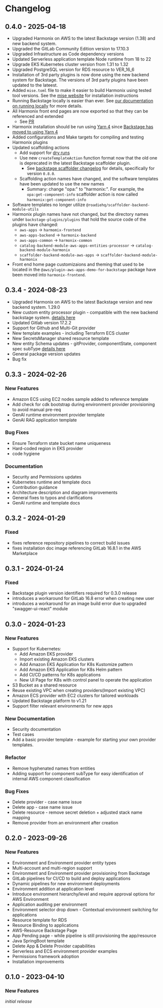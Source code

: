 # Changelog

## 0.4.0 - 2025-04-18
* Upgraded Harmonix on AWS to the latest Backstage version (1.38) and new backend system.
* Upgraded the GitLab Community Edition version to 17.10.3
* Upgraded Infrastructure as Code dependency versions
* Updated Serverless application template Node runtime from 18 to 22
* Upgrade EKS Kubernetes cluster version from 1.31 to 1.32
* Upgraded PostgreSQL version for RDS resource to VER_16_6
* Installation of 3rd party plugins is now done using the new backend system for Backstage. The versions of 3rd party plugins have been updated to the lateest.
* Added `mise.toml` file to make it easier to build Harmonix using tested tool versions. See the [mise website](https://mise.jdx.dev/getting-started.html) for installation instructions
* Running Backstage locally is easier than ever. See [our documentation on running locally](https://harmonixonaws.io/docs/techdocs/customizations#running-locally) for more details.
* All Harmonix front end pages are now exported so that they can be referenced and extended
  * See [PR](https://github.com/awslabs/harmonix/pull/146)
* Harmonix installation should be run using [Yarn 4](https://yarnpkg.com/) since [ Backstage has moved to using Yarn 4](https://backstage.io/docs/tutorials/yarn-migration/)
* Added configurations and Make targets for compiling and testing Harmonix plugins
* Updated scaffolding actions
  * Add support for [dry runs](https://backstage.io/docs/features/software-templates/dry-run-testing/)
  * Use new `createTemplateAction` function format now that the old one is deprecated in the latest Backstage scaffolder plugin.
    * See [backstage scaffolder changelog](https://github.com/backstage/backstage/blob/master/plugins/scaffolder-node/CHANGELOG.md) for details, specifically for version `0.8.0`.
  * Scaffolding action names have changed, and the software templates have been updated to use the new names
    * Summary: change "opa:" to "harmonix:". For example, the `opa:get-component-info` scaffolder action is now called `harmonix:get-component-info`
* Software templates no longer utilize `@roadiehq/scaffolder-backend-module-utils`
* Harmonix plugin names have not changed, but the directory names under `backstage-plugins/plugins` that hold the source code of the plugins have changed:
  *  `aws-apps` -> `harmomix-frontend`
  *  `aws-apps-backend` -> `harmonix-backend`
  *  `aws-apps-common` -> `harmonix-common`
  *  `catalog-backend-module-aws-apps-entities-processor` -> `catalog-backend-module-harmonix`
  *  `scaffolder-backend-module-aws-apps` -> `scaffolder-backend-module-harmonix`
* Front end home page customizaions and theming that used to be located in the `@aws/plugin-aws-apps-demo-for-backstage` package have been moved into `harmonix-frontend`.

## 0.3.4 - 2024-08-23
* Upgraded Harmonix on AWS to the latest Backstage version and new backend system. 1.29.0
* New custom entity processor plugin - compatible with the new backend backstage system. <a href="docs/techdocs/plugins"> details here </a>
* Updated Gitlab version 17.2.2
* Support for Github and Multi-Git provider
* New template examples - including Terraform ECS cluster 
* New SecretsManager shared resource template
* New entity Schema updates - gitProvider, componentState, component spec subType  <a href="docs/techdocs/plugins"> details here </a>
* General package version updates
* Bug fix

## 0.3.3 - 2024-02-26

### New Features
* Amazon ECS using EC2 nodes sample added to reference template
* Add check for cdk bootstrap during environment provider provisioning to avoid manual pre-req
* GenAI runtime environment provider template
* GenAI RAG application template

### Bug Fixes
* Ensure Terraform state bucket name uniqueness
* Hard-coded region in EKS provider
* code hygiene

### Documentation
  * Security and Permissions updates
  * Kubernetes runtime and template docs
  * Contribution guidance
  * Architecture description and diagram improvements
  * General fixes to typos and clarifications
  * GenAI runtime and template docs

## 0.3.2 - 2024-01-29

### Fixed

* fixes reference repository pipelines to correct build issues
* fixes installation doc image referencing GitLab 16.8.1 in the AWS Marketplace

## 0.3.1 - 2024-01-24

### Fixed

* Backstage plugin version identifiers required for 0.3.0 release
* introduces a workaround for GitLab 16.8 error when creating new user
* introduces a workaround for an image build error due to upgraded "swagger-ui-react" module

## 0.3.0 - 2024-01-23

### New Features
* Support for Kubernetes: 
  * Add Amazon EKS provider
  * Import existing Amazon EKS clusters
  * Add Amazon EKS Application for K8s Kustomize pattern
  * Add Amazon EKS Application for K8s Helm pattern
  * Add CI/CD patterns for K8s applications
  * New UI Page for K8s with control panel to operate the application
* S3 Bucket as a shared resource
* Reuse existing VPC when creating providers(Import existing VPC)
* Amazon ECS provider with EC2 clusters for tailored workloads
* Updated Backstage platform to v1.21
* Support filter relevant environments for new apps

### New Documentation
* Security documentation
* Test cases
* Add a basic provider template - example for starting your own provider templates.
  
### Refactor
* Remove hyphenated names from entities
* Adding support for component subType for easy identification of internal AWS component classification

### Bug Fixes
* Delete provider - case name issue
* Delete app - case name issue
* Delete resource - remove secret deletion + adjusted stack name mapping
* Remove provider from an environment after creation


## 0.2.0 - 2023-09-26

### New Features

*  Environment and Environment provider entity types
*  Multi-account and multi-region support
*  Environment and Environment provider provisioning from Backstage
*  GitLab pipelines for CI/CD to build and deploy applications
*  Dynamic pipelines for new environment deployments
*  Environment addition at application level
*  Introduce environment hierarchy/level and require approval options for AWS Environment
*  Application auditing per environment
*  Environment selector drop down - Contextual environment switching for applications
*  Resource template for RDS
*  Resource Binding to applications
*  AWS-Resource Backstage Page
*  App Pending page - while pipeline is still provisioning the app/resource 
*  Java SpringBoot template
*  Delete App & Delete Provider capabilities
*  Serverless and ECS environment provider examples
*  Permissions framework adoption
*  Installation improvements

## 0.1.0 - 2023-04-10

### New Features

_initial release_

